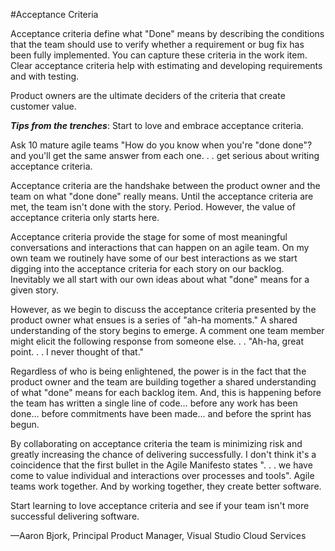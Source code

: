 #Acceptance Criteria

Acceptance criteria define what "Done" means by describing the conditions that the team should use to verify whether a requirement or bug fix has been fully implemented. You can capture these criteria in the work item. Clear acceptance criteria help with estimating and developing requirements and with testing.

Product owners are the ultimate deciders of the criteria that create customer value.

***Tips from the trenches***: Start to love and embrace acceptance criteria.

Ask 10 mature agile teams "How do you know when you're "done done"? and you'll get the same answer from each one. . . get serious about writing acceptance criteria.

Acceptance criteria are the handshake between the product owner and the team on what "done done" really means.
Until the acceptance criteria are met, the team isn't done with the story. Period. However, the value of acceptance criteria only starts here.

Acceptance criteria provide the stage for some of most meaningful conversations and interactions that can happen on an agile team. On my own team we routinely have some of our best interactions as we start digging into the acceptance criteria for each story on our backlog. Inevitably we all start with our own ideas about what "done" means for a given story.

However, as we begin to discuss the acceptance criteria presented by the product owner what ensues is a series of "ah-ha moments." A shared understanding of the story begins to emerge. A comment one team member might elicit the following response from someone else. . . "Ah-ha, great point. . . I never thought of that."

Regardless of who is being enlightened, the power is in the fact that the product owner and the team are building together a shared understanding of what "done" means for each backlog item. And, this is happening before the team has written a single line of code… before any work has been done…
before commitments have been made… and before the sprint has begun.

By collaborating on acceptance criteria the team is minimizing risk and greatly increasing the chance of delivering successfully. I don't think it's a coincidence that the first bullet in the Agile Manifesto states ". . . we have come to value individual and interactions over processes and tools". Agile teams work together. And by working together, they create better software.

Start learning to love acceptance criteria and see if your team isn't more successful delivering software.

—Aaron Bjork, Principal Product Manager, Visual Studio Cloud Services